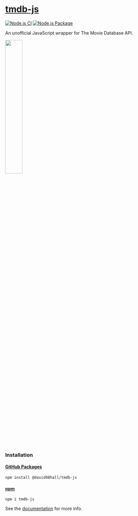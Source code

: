 # [tmdb-js](https://github.com/david98hall/tmdb-js)
[![Node.js CI](https://github.com/david98hall/tmdb-js/workflows/Node.js%20CI/badge.svg)](https://github.com/david98hall/tmdb-js/actions?query=workflow%3A%22Node.js+CI%22)
[![Node.js Package](https://github.com/david98hall/tmdb-js/workflows/Node.js%20Package/badge.svg)](https://github.com/david98hall/tmdb-js/actions?query=workflow%3A%22Node.js+Package%22)

An unofficial JavaScript wrapper for The Movie Database API.

[<img src="https://www.themoviedb.org/assets/2/v4/logos/v2/blue_long_2-9665a76b1ae401a510ec1e0ca40ddcb3b0cfe45f1d51b77a308fea0845885648.svg" width="33%">](https://www.themoviedb.org/)

### Installation

#### [GitHub Packages](https://github.com/david98hall/tmdb-js/packages/303001)
```
npm install @david98hall/tmdb-js
```

#### [npm](https://www.npmjs.com/package/tmdb-js)
```
npm i tmdb-js
```

See the [documentation](https://david98hall.github.io/tmdb-js/) for more info.
